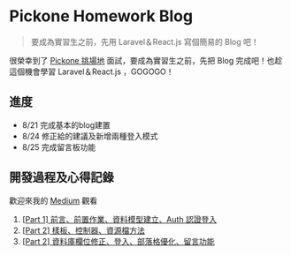 # Pickone Homework Blog

> 要成為實習生之前，先用 Laravel＆React.js 寫個簡易的 Blog 吧！

很榮幸到了 [Pickone 挑場地](https://www.pickoneplace.com/) 面試，要成為實習生之前，先把 Blog 完成吧！也趁這個機會學習 Laravel＆React.js ，GOGOGO！

## 進度

* 8/21 完成基本的blog建置
* 8/24 修正給的建議及新增兩種登入模式
* 8/25 完成留言板功能

## 開發過程及心得記錄

歡迎來我的 [Medium](https://medium.com/@JerrryWeng) 觀看

1. [[Part 1] 前言、前置作業、資料模型建立、Auth 認證登入](https://medium.com/@JerrryWeng/實習生的門票-1-來做個簡易blog吧-18e152238076)
2. [[Part 2] 樣板、控制器、資源檔方法](https://medium.com/@JerrryWeng/實習生的門票-2-來做個簡易-blog-吧-46f59ea5fd4d)
3. [[Part 2] 資料庫欄位修正、登入、部落格優化、留言功能](https://medium.com/@JerrryWeng/實習生的門票-3-來做個簡易-blog-吧-342c7e280779)
